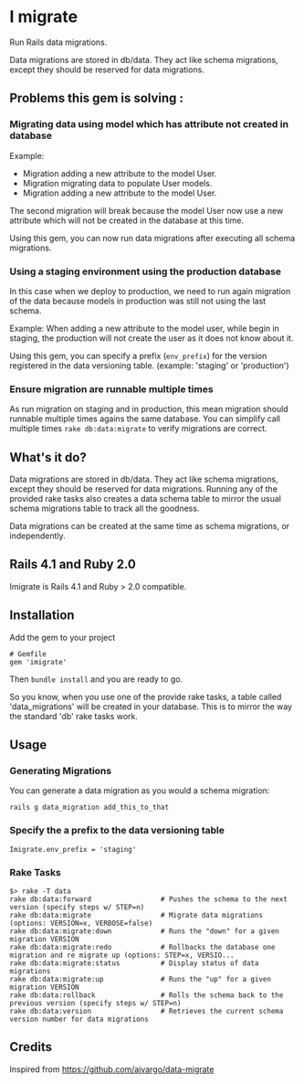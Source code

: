 I migrate
====

Run Rails data migrations.

Data migrations are stored in db/data. They act like schema
migrations, except they should be reserved for data migrations.

Problems this gem is solving :
----------------------

### Migrating data using model which has attribute not created in database

Example:

* Migration adding a new attribute to the model User.
* Migration migrating data to populate User models.
* Migration adding a new attribute to the model User.

The second migration will break because the model User now use a new attribute
which will not be created in the database at this time.

Using this gem, you can now run data migrations after executing all schema migrations.

### Using a staging environment using the production database

In this case when we deploy to production, we need to run again migration
of the data because models in production was still not using the last schema.

Example:
 When adding a new attribute to the model user, while begin in staging,
 the production will not create the user as it does not know about it.

Using this gem, you can specify a prefix (`env_prefix`) for the version registered in
the data versioning table. (example: 'staging' or 'production')

### Ensure migration are runnable multiple times

As run migration on staging and in production, this mean migration should
runnable multiple times agains the same database. You can simplify call multiple
times `rake db:data:migrate` to verify migrations are correct.


What's it do?
-------------

Data migrations are stored in db/data. They act like schema
migrations, except they should be reserved for data migrations.
Running any of the provided rake tasks also
creates a data schema table to mirror the usual schema migrations
table to track all the goodness.

Data migrations can be created at the same time as schema migrations,
or independently.

Rails 4.1 and Ruby 2.0
--------------------

Imigrate is Rails 4.1 and Ruby > 2.0 compatible.

Installation
------------
Add the gem to your project

    # Gemfile
    gem 'imigrate'

Then `bundle install` and you are ready to go.

So you know, when you use one of the provide rake tasks, a table
called 'data_migrations' will be created in your database. This
is to mirror the way the standard 'db' rake tasks work.

Usage
-----

### Generating Migrations

You can generate a data migration as you would a schema migration:

    rails g data_migration add_this_to_that

### Specify the a prefix to the data versioning table

    Imigrate.env_prefix = 'staging'

### Rake Tasks

    $> rake -T data
    rake db:data:forward                 # Pushes the schema to the next version (specify steps w/ STEP=n)
    rake db:data:migrate                 # Migrate data migrations (options: VERSION=x, VERBOSE=false)
    rake db:data:migrate:down            # Runs the "down" for a given migration VERSION
    rake db:data:migrate:redo            # Rollbacks the database one migration and re migrate up (options: STEP=x, VERSIO...
    rake db:data:migrate:status          # Display status of data migrations
    rake db:data:migrate:up              # Runs the "up" for a given migration VERSION
    rake db:data:rollback                # Rolls the schema back to the previous version (specify steps w/ STEP=n)
    rake db:data:version                 # Retrieves the current schema version number for data migrations


Credits
-------

Inspired from https://github.com/ajvargo/data-migrate

